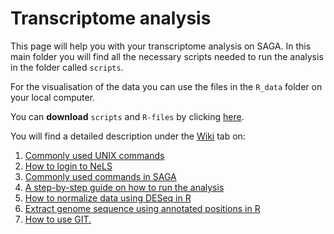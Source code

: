 # Transcriptome analysis

This page will help you with your transcriptome analysis on SAGA. In this main folder you will find all the necessary scripts needed to run the analysis in the folder called `scripts`.

For the visualisation of the data you can use the files in the `R_data` folder on your local computer.

You can **download** `scripts` and `R-files` by clicking [here](https://github.com/VirVar-project/Transcriptomics/archive/refs/heads/main.zip).

You will find a detailed description under the [Wiki](https://github.com/VirVar-project/Transcriptomics/wiki) tab on:

1. [Commonly used UNIX commands][1]
2. [How to login to NeLS][2]
3. [Commonly used commands in SAGA][3]
4. [A step-by-step guide on how to run the analysis][4]
5. [How to normalize data using DESeq in R][5]
6. [Extract genome sequence using annotated positions in R][6]
7. [How to use GIT.][7]

[1]:https://github.com/VirVar-project/Transcriptomics/wiki#1-unix
[2]:https://github.com/VirVar-project/Transcriptomics/wiki#2-nels
[3]:https://github.com/VirVar-project/Transcriptomics/wiki#3-saga
[4]:https://github.com/VirVar-project/Transcriptomics/wiki#4-virvar-transcriptomics
[5]:https://github.com/VirVar-project/Transcriptomics/wiki#5-r---normalize-and-visualize-data
[6]:https://github.com/VirVar-project/Transcriptomics/wiki#6-r---extract-genome-sequences-from-annotations
[7]:https://github.com/VirVar-project/Transcriptomics/wiki#7-git

